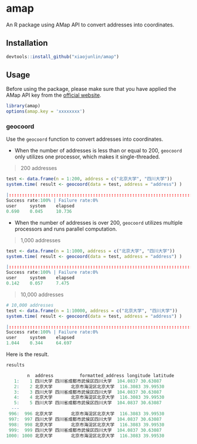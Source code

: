 # amap
An R package using AMap API to convert addresses into coordinates.

## Installation

```R
devtools::install_github("xiaojunlin/amap") 
```

## Usage

Before using the package, please make sure that you have applied the AMap API key from the [official website](https://lbs.amap.com/api/webservice/guide/create-project/get-key).

```R
library(amap)
options(amap.key = 'xxxxxxxx')
```

### geocoord

Use the `geocoord` function to convert addresses into coordinates.

- When the number of addresses is less than or equal to 200, `geocoord` only utilizes one processor, which makes it single-threaded.

>200 addresses

```R
test <- data.frame(n = 1:200, address = c("北京大学", "四川大学"))
system.time( result <- geocoord(data = test, address = "address") )
```
```R
|::::::::::::::::::::::::::::::::::::::::::::::::::::::::::::::::::::::| 100%
Success rate:100% | Failure rate:0%  
user     system    elapsed
0.690    0.045     10.736
```

- When the number of addresses is over 200, `geocoord` utilizes multiple processors and runs parallel computation.

>1,000 addresses

```R
test <- data.frame(n = 1:1000, address = c("北京大学", "四川大学"))
system.time( result <- geocoord(data = test, address = "address") )
```
```R
|::::::::::::::::::::::::::::::::::::::::::::::::::::::::::::::::::::::| 100%
Success rate:100% | Failure rate:0%
user     system    elapsed
0.142    0.057     7.475 
```

>10,000 addresses

```R
# 10,000 addresses
test <- data.frame(n = 1:10000, address = c("北京大学", "四川大学"))
system.time( result <- geocoord(data = test, address = "address") )
```
```R
|::::::::::::::::::::::::::::::::::::::::::::::::::::::::::::::::::::::| 100%
Success rate:100% | Failure rate:0%
user     system    elapsed
1.044    0.344     64.697   
```

Here is the result.

```R
results
```
```R
        n  address          formatted_address longitude latitude
   1:    1 四川大学 四川省成都市武侯区四川大学  104.0837 30.63087
   2:    2 北京大学       北京市海淀区北京大学  116.3083 39.99530
   3:    3 四川大学 四川省成都市武侯区四川大学  104.0837 30.63087
   4:    4 北京大学       北京市海淀区北京大学  116.3083 39.99530
   5:    5 四川大学 四川省成都市武侯区四川大学  104.0837 30.63087
  ---                                                            
 996:  996 北京大学       北京市海淀区北京大学  116.3083 39.99530
 997:  997 四川大学 四川省成都市武侯区四川大学  104.0837 30.63087
 998:  998 北京大学       北京市海淀区北京大学  116.3083 39.99530
 999:  999 四川大学 四川省成都市武侯区四川大学  104.0837 30.63087
1000: 1000 北京大学       北京市海淀区北京大学  116.3083 39.99530
```

